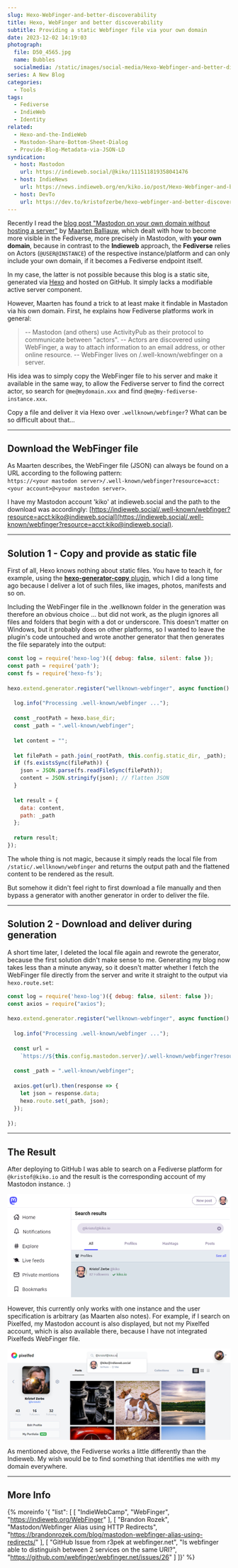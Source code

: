 ```yaml
---
slug: Hexo-WebFinger-and-better-discoverability
title: Hexo, WebFinger and better discoverability
subtitle: Providing a static Webfinger file via your own domain
date: 2023-12-02 14:19:03
photograph:
  file: D50_4565.jpg
  name: Bubbles
  socialmedia: /static/images/social-media/Hexo-Webfinger-and-better-discoverability.jpg
series: A New Blog
categories:
  - Tools
tags:
  - Fediverse
  - IndieWeb
  - Identity
related:
  - Hexo-and-the-IndieWeb
  - Mastodon-Share-Bottom-Sheet-Dialog
  - Provide-Blog-Metadata-via-JSON-LD
syndication:
  - host: Mastodon
    url: https://indieweb.social/@kiko/111511819358041476
  - host: IndieNews
    url: https://news.indieweb.org/en/kiko.io/post/Hexo-Webfinger-and-better-discoverability/
  - host: DevTo
    url: https://dev.to/kristofzerbe/hexo-webfinger-and-better-discoverability-292f
---
```


Recently I read the [blog post "Mastodon on your own domain without hosting a server"](https://blog.maartenballiauw.be/post/2022/11/05/mastodon-own-donain-without-hosting-server.html) by [Maarten Balliauw](https://mastodon.online/@maartenballiauw), which dealt with how to become more visible in the Fediverse, more precisely in Mastodon, with **your own domain**, because in contrast to the **Indieweb** approach, the **Fediverse** relies on Actors (``@USER@INSTANCE``) of the respective instance/platform and can only include your own domain, if it becomes a Fediverse endpoint itself.

In my case, the latter is not possible because this blog is a static site, generated via [Hexo](https://hexo.io) and hosted on GitHub. It simply lacks a modifiable active server component.

However, Maarten has found a trick to at least make it findable in Mastadon via his own domain. First, he explains how Fediverse platforms work in general:

> -- Mastodon (and others) use ActivityPub as their protocol to communicate between "actors".
> -- Actors are discovered using WebFinger, a way to attach information to an email address, or other online resource.
> -- WebFinger lives on /.well-known/webfinger on a server.

His idea was to simply copy the WebFinger file to his server and make it available in the same way, to allow the Fediverse server to find the correct actor, so search for ``@me@mydomain.xxx`` and find ``@me@my-fediverse-instance.xxx``.

Copy a file and deliver it via Hexo over ``.wellknown/webfinger``? What can be so difficult about that...

<!-- more -->

---

## Download the WebFinger file

As Maarten describes, the WebFinger file (JSON) can always be found on a URL according to the following pattern:  
``https://<your mastodon server>/.well-known/webfinger?resource=acct:<your account>@<your mastodon server>``.

I have my Mastodon account 'kiko' at indieweb.social and the path to the download was accordingly: [https://indieweb.social/.well-known/webfinger?resource=acct:kiko@indieweb.social](https://indieweb.social/.well-known/webfinger?resource=acct:kiko@indieweb.social).

---

## Solution 1 - Copy and provide as static file

First of all, Hexo knows nothing about static files. You have to teach it, for example, using the [**hexo-generator-copy** plugin](https://github.com/niahoo/hexo-generator-copy), which I did a long time ago because I deliver a lot of such files, like images, photos, manifests and so on.

Including the WebFinger file in the .wellknown folder in the generation was therefore an obvious choice ... but did not work, as the plugin ignores all files and folders that begin with a dot or underscore. This doesn't matter on Windows, but it probably does on other platforms, so I wanted to leave the plugin's code untouched and wrote another generator that then generates the file separately into the output:

```js generator-wellknown-webfinger.js
const log = require('hexo-log')({ debug: false, silent: false });
const path = require('path');
const fs = require('hexo-fs');

hexo.extend.generator.register("wellknown-webfinger", async function() {

  log.info("Processing .well-known/webfinger ...");

  const _rootPath = hexo.base_dir;
  const _path = ".well-known/webfinger";

  let content = "";

  let filePath = path.join(_rootPath, this.config.static_dir, _path);
  if (fs.existsSync(filePath)) { 
    json = JSON.parse(fs.readFileSync(filePath)); 
    content = JSON.stringify(json); // flatten JSON
  }

  let result = {
    data: content,
    path: _path
  };

  return result;
});
```

The whole thing is not magic, because it simply reads the local file from ``/static/.wellknown/webfinger`` and returns the output path and the flattened content to be rendered as the result.

But somehow it didn't feel right to first download a file manually and then bypass a generator with another generator in order to deliver the file.

---

## Solution 2 - Download and deliver during generation

A short time later, I deleted the local file again and rewrote the generator, because the first solution didn't make sense to me. Generating my blog now takes less than a minute anyway, so it doesn't matter whether I fetch the WebFinger file directly from the server and write it straight to the output via ``hexo.route.set``:

```js generator-wellknown-webfinger.js
const log = require('hexo-log')({ debug: false, silent: false });
const axios = require("axios");

hexo.extend.generator.register("wellknown-webfinger", async function() {

  log.info("Processing .well-known/webfinger ...");

  const url = 
    `https://${this.config.mastodon.server}/.well-known/webfinger?resource=acct:${this.config.mastodon.user}@${this.config.mastodon.server}`;

  const _path = ".well-known/webfinger";

  axios.get(url).then(response => {
    let json = response.data;
    hexo.route.set(_path, json);
  });

});
```

---

## The Result

After deploying to GitHub I was able to search on a Fediverse platform for ``@kristof@kiko.io`` and the result is the corresponding account of my Mastodon instance. :)

![Search on Mastodon](Hexo-Webfinger-and-better-discoverability/mastodon-search.png)

However, this currently only works with one instance and the user specification is arbitrary (as Maarten also notes). For example, if I search on Pixelfed, my Mastodon account is also displayed, but not my Pixelfed account, which is also available there, because I have not integrated Pixelfeds WebFinger file.

![Search on Pixelfed](Hexo-Webfinger-and-better-discoverability/pixelfed-search.png)

As mentioned above, the Fediverse works a little differently than the Indieweb. My wish would be to find something that identifies me with my domain everywhere.

---

## More Info

{% moreinfo '{ "list": [
  [ "IndieWebCamp", "WebFinger", "https://indieweb.org/WebFinger" ],
  [ "Brandon Rozek", "Mastodon/Webfinger Alias using HTTP Redirects", "https://brandonrozek.com/blog/mastodon-webfinger-alias-using-redirects/" ],
  [ "GitHub Issue from r3pek at webfinger.net", "Is webfinger able to distinguish between 2 services on the same URI?", "https://github.com/webfinger/webfinger.net/issues/26" ]
]}' %}